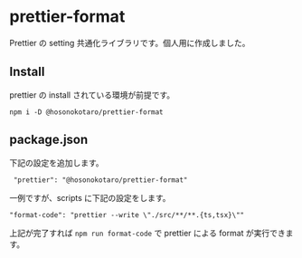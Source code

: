 # prettier-format

Prettier の setting 共通化ライブラリです。個人用に作成しました。

## Install

prettier の install されている環境が前提です。

```
npm i -D @hosonokotaro/prettier-format
```

## package.json

下記の設定を追加します。

```
 "prettier": "@hosonokotaro/prettier-format"
```

一例ですが、scripts に下記の設定をします。

```
"format-code": "prettier --write \"./src/**/**.{ts,tsx}\""
```

上記が完了すれば `npm run format-code` で prettier による format が実行できます。

